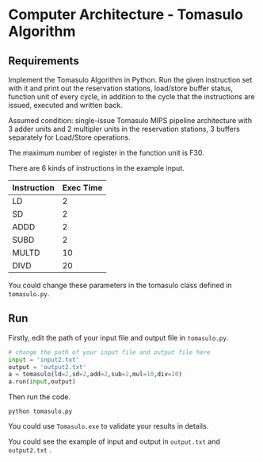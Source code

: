 # Computer Architecture - Tomasulo Algorithm

## Requirements

Implement the Tomasulo Algorithm in Python. Run the given instruction set with it and print out the reservation stations, load/store buffer status, function unit of every cycle, in addition to the cycle  that the instructions are issued, executed and written back.

Assumed condition: single-issue Tomasulo MIPS pipeline architecture with 3 adder units and 2 multipler units in the reservation stations, 3 buffers separately for Load/Store operations.

The maximum number of register in the function unit is F30.

There are 6 kinds of instructions in the example input.

| Instruction | Exec Time |
| ----------- | --------- |
| LD          | 2         |
| SD          | 2         |
| ADDD        | 2         |
| SUBD        | 2         |
| MULTD       | 10        |
| DIVD        | 20        |

You could change these parameters in the tomasulo class defined in `tomasulo.py`.



## Run

Firstly, edit the path of your input file and output file in `tomasulo.py`.

```python
# change the path of your input file and output file here
input = 'input2.txt'
output = 'output2.txt'
a = tomasulo(ld=2,sd=2,add=2,sub=2,mul=10,div=20)
a.run(input,output)
```

Then run the code.

```shell
python tomasulo.py
```

You could use `Tomasulo.exe` to validate your results in details.

You could see the example of input and output in  `output.txt` and `output2.txt` .
